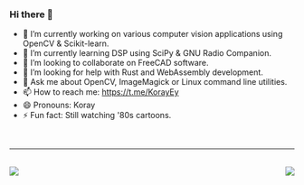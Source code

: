 ### Hi there 👋

- 🔭 I’m currently working on various computer vision applications using OpenCV & Scikit-learn.
- 🌱 I’m currently learning DSP using SciPy & GNU Radio Companion.
- 👯 I’m looking to collaborate on FreeCAD software.
- 🤔 I’m looking for help with Rust and WebAssembly development.
- 💬 Ask me about OpenCV, ImageMagick or Linux command line utilities.
- 📫 How to reach me: <https://t.me/KorayEy>
- 😄 Pronouns: Koray
- ⚡ Fun fact: Still watching '80s cartoons.

<br>

---

<br>

<a href="https://github.com/anuraghazra/github-readme-stats">
  <img align="right" src="https://github-readme-stats.vercel.app/api?username=korayeyinc&repo=github-readme-stats&theme=tokyonight&layout=compact&show_icons=true" />
</a>


<a href="https://github.com/anuraghazra/github-readme-stats">
  <img align="left" src="https://github-readme-stats.vercel.app/api/top-langs/?username=korayeyinc&repo=github-readme-stats&theme=tokyonight&layout=default&show_icons=true" />
</a>
